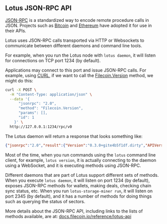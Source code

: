 ## Lotus JSON-RPC API

[JSON-RPC](https://en.wikipedia.org/wiki/JSON-RPC) is a standardized way to encode remote procedure calls in JSON. Projects such as [Bitcoin](https://en.bitcoin.it/wiki/API_reference_(JSON-RPC)) and [Ethereum](https://github.com/ethereum/wiki/wiki/JSON-RPC) have adopted it for use in their APIs.

Lotus uses JSON-RPC calls transported via HTTP or Websockets to communicate between different daemons and command line tools.

For example, when you run the Lotus node with `lotus daemon`, it will listen for connections on TCP port 1234 (by default).

Applications may connect to this port and issue JSON-RPC calls. For example, using [CURL](https://curl.haxx.se/), if we want to call the [Filecoin.Version](https://github.com/filecoin-project/lotus/blob/1120298b0520f0d5965b89abd71437f6d65496b7/api/apistruct/struct.go#L35) method, we might do this:

```sh
curl -X POST \
  -H "Content-Type: application/json" \
  --data '{ 
      "jsonrpc": "2.0", 
      "method": "Filecoin.Version", 
      "params": [], 
      "id": 1 
    }' \
  http://127.0.0.1:1234/rpc/v0 
```

The Lotus daemon will return a response that looks something like:

```json
{"jsonrpc":"2.0","result":{"Version":"0.3.0+gite4b5f1df.dirty","APIVersion":512,"BlockDelay":6},"id":1}
```

Most of the time, when you run commands using the `lotus` command line client, for example, `lotus version`, it is actually connecting to the daemon using a WebSocket, and it is executing methods using JSON-RPC.

Different daemons that are part of Lotus support different sets of methods. When you execute `lotus daemon`, it will listen on port 1234 (by default), exposes JSON-RPC methods for wallets, making deals, checking chain sync status, etc. When you run `lotus-storage-miner run`, it will listen on port 2345 (by default), and it has a number of methods for doing things such as querying the status of sectors.

More details about the JSON-RPC API, including links to the lists of methods available, are at: [docs.filecoin.io/reference/lotus-api](https://docs.filecoin.io/reference/lotus-api)

